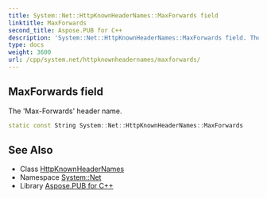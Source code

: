 ```yaml
---
title: System::Net::HttpKnownHeaderNames::MaxForwards field
linktitle: MaxForwards
second_title: Aspose.PUB for C++
description: 'System::Net::HttpKnownHeaderNames::MaxForwards field. The ''Max-Forwards'' header name in C++.'
type: docs
weight: 3600
url: /cpp/system.net/httpknownheadernames/maxforwards/
---
```

## MaxForwards field


The 'Max-Forwards' header name.

```cpp
static const String System::Net::HttpKnownHeaderNames::MaxForwards
```

## See Also

* Class [HttpKnownHeaderNames](../)
* Namespace [System::Net](../../)
* Library [Aspose.PUB for C++](../../../)
